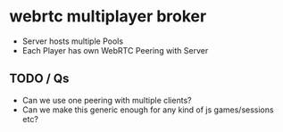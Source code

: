 # webrtc multiplayer broker

- Server hosts multiple Pools
- Each Player has own WebRTC Peering with Server

## TODO / Qs
- Can we use one peering with multiple clients?
- Can we make this generic enough for any kind of js games/sessions etc?

